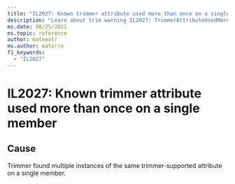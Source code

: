 ```yaml
---
title: "IL2027: Known trimmer attribute used more than once on a single member"
description: "Learn about trim warning IL2027: TrimmerAttributeUsedMoreThanOnce"
ms.date: 08/25/2021
ms.topic: reference
author: mateoatr
ms.author: matorre
f1_keywords:
  - "IL2027"
---
```

# IL2027: Known trimmer attribute used more than once on a single member

## Cause

Trimmer found multiple instances of the same trimmer-supported attribute on a single
member.